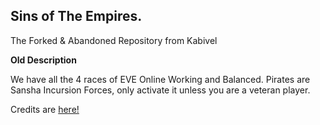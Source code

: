 ## Sins of The Empires.

The Forked & Abandoned Repository from Kabivel

**Old Description**

We have all the 4 races of EVE Online Working and Balanced.
Pirates are Sansha Incursion Forces, only activate it unless you are a veteran player.

Credits are [here!](https://github.com/HAN-105/SOTE-Mods/blob/master/Old%20Credits.txt)
